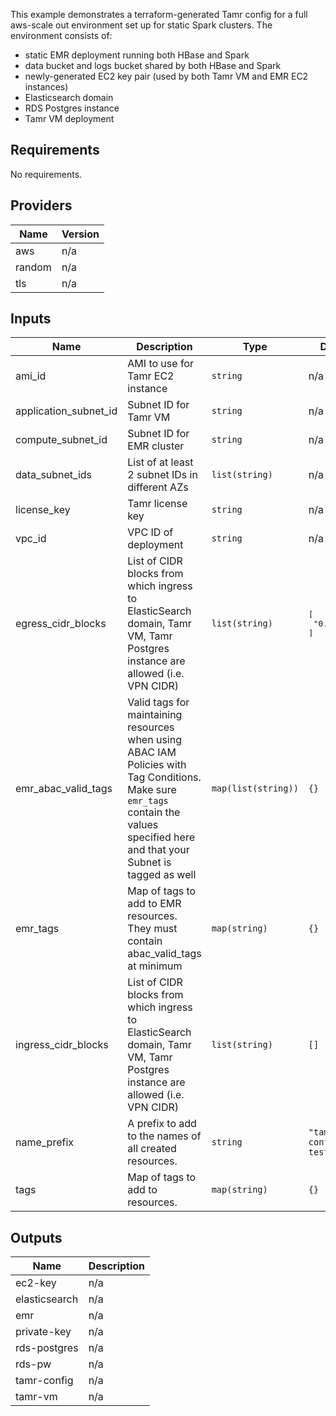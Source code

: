 This example demonstrates a terraform-generated Tamr config for a full aws-scale out environment set up for static Spark clusters. The environment consists of:
- static EMR deployment running both HBase and Spark
- data bucket and logs bucket shared by both HBase and Spark
- newly-generated EC2 key pair (used by both Tamr VM and EMR EC2 instances)
- Elasticsearch domain
- RDS Postgres instance
- Tamr VM deployment

<!-- BEGINNING OF PRE-COMMIT-TERRAFORM DOCS HOOK -->
## Requirements

No requirements.

## Providers

| Name | Version |
|------|---------|
| aws | n/a |
| random | n/a |
| tls | n/a |

## Inputs

| Name | Description | Type | Default | Required |
|------|-------------|------|---------|:--------:|
| ami\_id | AMI to use for Tamr EC2 instance | `string` | n/a | yes |
| application\_subnet\_id | Subnet ID for Tamr VM | `string` | n/a | yes |
| compute\_subnet\_id | Subnet ID for EMR cluster | `string` | n/a | yes |
| data\_subnet\_ids | List of at least 2 subnet IDs in different AZs | `list(string)` | n/a | yes |
| license\_key | Tamr license key | `string` | n/a | yes |
| vpc\_id | VPC ID of deployment | `string` | n/a | yes |
| egress\_cidr\_blocks | List of CIDR blocks from which ingress to ElasticSearch domain, Tamr VM, Tamr Postgres instance are allowed (i.e. VPN CIDR) | `list(string)` | <pre>[<br>  "0.0.0.0/0"<br>]</pre> | no |
| emr\_abac\_valid\_tags | Valid tags for maintaining resources when using ABAC IAM Policies with Tag Conditions. Make sure `emr_tags` contain the values specified here and that your Subnet is tagged as well | `map(list(string))` | `{}` | no |
| emr\_tags | Map of tags to add to EMR resources. They must contain abac\_valid\_tags at minimum | `map(string)` | `{}` | no |
| ingress\_cidr\_blocks | List of CIDR blocks from which ingress to ElasticSearch domain, Tamr VM, Tamr Postgres instance are allowed (i.e. VPN CIDR) | `list(string)` | `[]` | no |
| name\_prefix | A prefix to add to the names of all created resources. | `string` | `"tamr-config-test"` | no |
| tags | Map of tags to add to resources. | `map(string)` | `{}` | no |

## Outputs

| Name | Description |
|------|-------------|
| ec2-key | n/a |
| elasticsearch | n/a |
| emr | n/a |
| private-key | n/a |
| rds-postgres | n/a |
| rds-pw | n/a |
| tamr-config | n/a |
| tamr-vm | n/a |

<!-- END OF PRE-COMMIT-TERRAFORM DOCS HOOK -->
